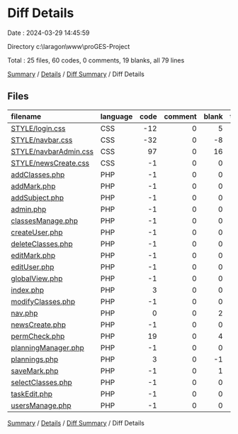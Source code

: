 # Diff Details

Date : 2024-03-29 14:45:59

Directory c:\\laragon\\www\\proGES-Project

Total : 25 files,  60 codes, 0 comments, 19 blanks, all 79 lines

[Summary](results.md) / [Details](details.md) / [Diff Summary](diff.md) / Diff Details

## Files
| filename | language | code | comment | blank | total |
| :--- | :--- | ---: | ---: | ---: | ---: |
| [STYLE/login.css](/STYLE/login.css) | CSS | -12 | 0 | 5 | -7 |
| [STYLE/navbar.css](/STYLE/navbar.css) | CSS | -32 | 0 | -8 | -40 |
| [STYLE/navbarAdmin.css](/STYLE/navbarAdmin.css) | CSS | 97 | 0 | 16 | 113 |
| [STYLE/newsCreate.css](/STYLE/newsCreate.css) | CSS | -1 | 0 | 0 | -1 |
| [addClasses.php](/addClasses.php) | PHP | -1 | 0 | 0 | -1 |
| [addMark.php](/addMark.php) | PHP | -1 | 0 | 0 | -1 |
| [addSubject.php](/addSubject.php) | PHP | -1 | 0 | 0 | -1 |
| [admin.php](/admin.php) | PHP | -1 | 0 | 0 | -1 |
| [classesManage.php](/classesManage.php) | PHP | -1 | 0 | 0 | -1 |
| [createUser.php](/createUser.php) | PHP | -1 | 0 | 0 | -1 |
| [deleteClasses.php](/deleteClasses.php) | PHP | -1 | 0 | 0 | -1 |
| [editMark.php](/editMark.php) | PHP | -1 | 0 | 0 | -1 |
| [editUser.php](/editUser.php) | PHP | -1 | 0 | 0 | -1 |
| [globalView.php](/globalView.php) | PHP | -1 | 0 | 0 | -1 |
| [index.php](/index.php) | PHP | 3 | 0 | 0 | 3 |
| [modifyClasses.php](/modifyClasses.php) | PHP | -1 | 0 | 0 | -1 |
| [nav.php](/nav.php) | PHP | 0 | 0 | 2 | 2 |
| [newsCreate.php](/newsCreate.php) | PHP | -1 | 0 | 0 | -1 |
| [permCheck.php](/permCheck.php) | PHP | 19 | 0 | 4 | 23 |
| [planningManager.php](/planningManager.php) | PHP | -1 | 0 | 0 | -1 |
| [plannings.php](/plannings.php) | PHP | 3 | 0 | -1 | 2 |
| [saveMark.php](/saveMark.php) | PHP | -1 | 0 | 1 | 0 |
| [selectClasses.php](/selectClasses.php) | PHP | -1 | 0 | 0 | -1 |
| [taskEdit.php](/taskEdit.php) | PHP | -1 | 0 | 0 | -1 |
| [usersManage.php](/usersManage.php) | PHP | -1 | 0 | 0 | -1 |

[Summary](results.md) / [Details](details.md) / [Diff Summary](diff.md) / Diff Details